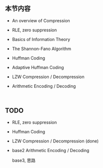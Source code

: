 ##	本节内容

*	An overview of Compression

*	RLE, zero suppression

*	Basics of Information Theory

*	The Shannon-Fano Algorithm

*	Huffman Coding

*	Adaptive Huffman Coding

*	LZW Compression / Decompression

*	Arithmetic Encoding / Decoding

<br>

##	TODO

*	RLE, zero suppression

*	Huffman Coding

*	LZW Compression / Decompression		(done)

*	base2 Arithmetic Encoding / Decoding

    base3, 思路
